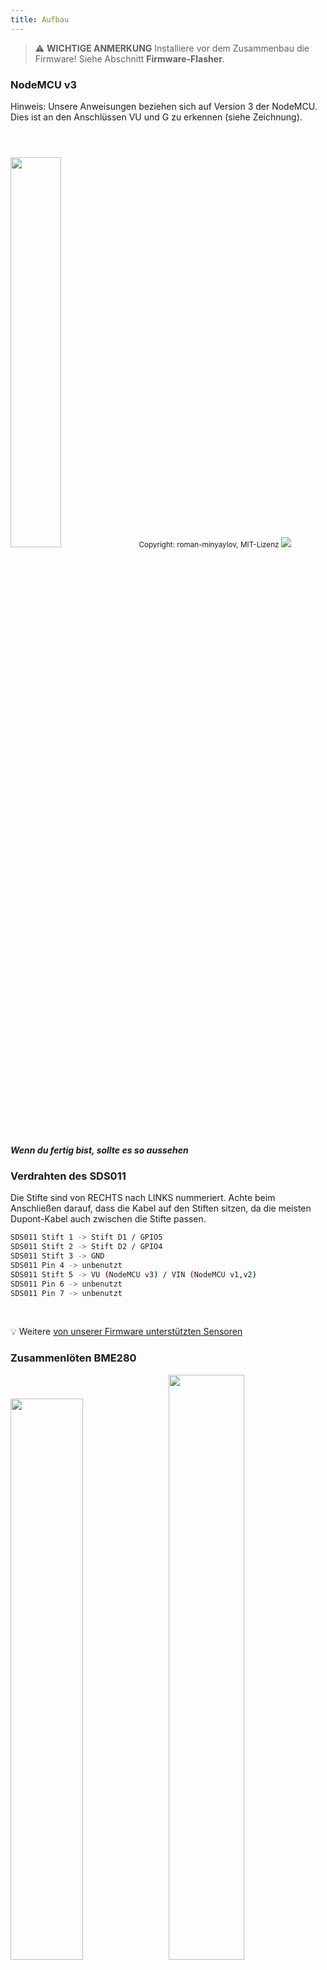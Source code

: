 ```yaml
---
title: Aufbau
---
```



> ⚠️ **WICHTIGE ANMERKUNG**
Installiere vor dem Zusammenbau die Firmware!
Siehe Abschnitt __Firmware-Flasher__.

### NodeMCU v3
Hinweis: Unsere Anweisungen beziehen sich auf Version 3 der NodeMCU. Dies ist an den Anschlüssen VU und G zu erkennen (siehe Zeichnung). 

<img src="../docs/airrohr/airrohr-wiring-sds011-bme280.jpg" style="width:40%; margin-top: 3em" loading="lazy"/>
<small>Copyright: roman-minyaylov, MIT-Lizenz</small>


<img src="../docs/airrohr/nodemcu-v3-bme280.jpeg" style="margin-top: 1em" loading="lazy"/>

##### Wenn du fertig bist, sollte es so aussehen


### Verdrahten des SDS011
Die Stifte sind von RECHTS nach LINKS nummeriert. Achte beim Anschließen darauf, dass die Kabel auf den Stiften sitzen, da die meisten Dupont-Kabel auch zwischen die Stifte passen.

```Bash
SDS011 Stift 1 -> Stift D1 / GPIO5
SDS011 Stift 2 -> Stift D2 / GPIO4
SDS011 Stift 3 -> GND
SDS011 Pin 4 -> unbenutzt
SDS011 Stift 5 -> VU (NodeMCU v3) / VIN (NodeMCU v1,v2)
SDS011 Pin 6 -> unbenutzt
SDS011 Pin 7 -> unbenutzt
```

<br>

💡 Weitere [von unserer Firmware unterstützten Sensoren](https://github.com/opendata-stuttgart/sensors-software/blob/master/airrohr-firmware/Readme.md) 


### Zusammenlöten BME280
<img src="../docs/airrohr/solder-a-bme-280.jpeg" style="width:48%; padding-right: 0.5em" class="items-center" loading="lazy"/>
<img src="../docs/airrohr/solder-bme-280.jpeg" style="width:49%;" loading="lazy"/>

Verbinde die Stiftleiste mit der BME280-Platine. Löte diese von der Rückseite zusammen. Die Abstände zwischen den Pins sind sehr klein, sei also geduldig und vorsichtig.  

Der Trick besteht darin, die Lötkolbenspitze auf den Pin aufzusetzen, diese etwas zu erwärmen und dann das Lötzinn leicht aufzutragen.  

### Verdrahten den BME280
Die Stifte sind von LINKS nach RECHTS nummeriert.

```Bash
VIN -> Stift 3V3 (3,3V)
GND-> GND/G
SDA -> PIN D3
SCL -> Stift D4
```

### Alles miteinander verbinden

#### Verbinde die NodeMCU und den SDS011 miteinander
<img src="../docs/airrohr/tie-air-quality-sensor-together.jpeg" loading="lazy"/>
Verwende den Kabelbinder, um die NodeMCU (ESP8266) und den SDS011-Sensor so zu verbinden, dass die Wifi-Antenne vom Sensor weg zeigt.

 #### Flexiblen Schlauch anschließen
 <img src="../docs/airrohr/sds011-with-tube.jpeg" style="width:49%; padding-right: 0.5em" loading="lazy"/>
 <img src="../docs/airrohr/bme280-tied-to-tube.jpeg" style="width:49%;" loading="lazy"/>

* Schließe den flexiblen Schlauch an den Sensor SDS011 an.
* Verwende den zweiten Kabelbinder, um den Temperatursensor BME280 am Schlauch zu befestigen
* Führe das USB-Kabel durch das Rohr. +Montiere den SDS011 so, dass die NodeMCU nach oben und der Lüfter nach unten zeigt.
 
#### Sensor in das Rohr einschieben
* Schiebe die Teile in das Rohr, so dass es innen eingeklemmt wird.
<img src="../docs/airrohr/sds011-jammed-into-tube.jpeg" loading="lazy"/>

* USB-Kabel, flexibler Schlauch und BME280 sollten aus dem Ende des Schlauchs herausschauen.
* Den zweiten Rohrbogen auf den ersten schieben. Dabei darauf achten, dass keine Kabel eingeklemmt werden.
<img src="../docs/airrohr/slide-other-tube-into-air-quality-sensor.jpeg" loading="lazy"/>


#### Endbearbeitung
* Positioniere den Temperatursensor so auf dem flexiblen Schlauch, dass er sich am Rand des Rohrs befindet.
* Schneide den flexiblen Schlauch am Ende des Rohrs ab.
* Optional: Du kannst die offenen Enden des Rohrs mit einem feinen Netz abdecken. So kann die Luft zirkulieren, aber die Insekten bleiben draußen.
 
<img src="../docs/airrohr/position-bme280.jpeg" loading="lazy"/>

### Platzierung
Der ideale Platz wäre 1,5 bis 3,5 Meter über der Straße und gut belüftet. Dies ist jedoch nicht für alle Personen möglich, daher werden bei der Anmeldung Angaben wie Höhe über dem Boden und Lage zur Straße abgefragt.
